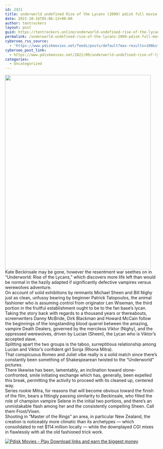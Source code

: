 ```yaml
---
id: 2421
title: underworld undefined Rise of the Lycans (2009) pdisk full movie
date: 2021-10-16T05:06:13+00:00
author: tentrockers
layout: post
guid: https://tentrockers.online/underworld-undefined-rise-of-the-lycans-2009-pdisk-full-movie/
permalink: /underworld-undefined-rise-of-the-lycans-2009-pdisk-full-movie/
cyberseo_rss_source:
  - 'https://www.pdiskmovies.net/feeds/posts/default?max-results=100&start-index=201'
cyberseo_post_link:
  - https://www.pdiskmovies.net/2021/09/underworld-undefined-rise-of-lycans.html
categories:
  - Uncategorized
---
```

<div class="separator">
  <a href="https://1.bp.blogspot.com/-UqMcEL6-2LY/YVMyO4Mrn0I/AAAAAAAAbak/x1JiSwpFBlcWcPHGpnmtEZdRspi1PLGhACLcBGAsYHQ/s1600/underworld%2Bundefined%2BRise%2Bof%2Bthe%2BLycans%2B%25282009%2529%2Bpdisk%2Bfull%2Bmovie.jpg" imageanchor="1"><img loading="lazy" border="0" data-original-height="1600" data-original-width="1200" height="640" src="https://1.bp.blogspot.com/-UqMcEL6-2LY/YVMyO4Mrn0I/AAAAAAAAbak/x1JiSwpFBlcWcPHGpnmtEZdRspi1PLGhACLcBGAsYHQ/w480-h640/underworld%2Bundefined%2BRise%2Bof%2Bthe%2BLycans%2B%25282009%2529%2Bpdisk%2Bfull%2Bmovie.jpg" width="480" /></a>
</div>



<div>
  <div>
    <span>Kate Beckinsale may be gone, however the resentment war seethes on in &#8220;Underworld: Rise of the Lycans,&#8221; which discovers more life left than would be normal in the hazily adapted if significantly defective vampires versus werewolves adventure.&nbsp;</span>
  </div>
  
  <div>
    <span>On account of solid exhibitions by remnants Michael Sheen and Bill Nighy just as clean, unfussy bearing by beginner Patrick Tatopoulos, the animal fashioner who is assuming control from originator Len Wiseman, the third portion in the fruitful establishment ought to be to the fan base&#8217;s lycan.&nbsp;</span>
  </div>
  
  <div>
    <span>Taking the story back with regards to a thousand years or thereabouts, screenwriters Danny McBride, Dirk Blackman and Howard McCain follow the beginnings of the longstanding blood quarrel between the amazing, vampire Death Dealers, governed by the merciless Viktor (Nighy), and the oppressed werewolves, driven by Lucian (Sheen), the Lycan who is Viktor&#8217;s accepted slave.&nbsp;</span>
  </div>
  
  <div>
    <span>Splitting apart the two groups is the taboo, surreptitious relationship among Lucian and Viktor&#8217;s confident girl Sonja (Rhona Mitra).&nbsp;</span>
  </div>
  
  <div>
    <span>That conspicuous Romeo and Juliet vibe really is a solid match since there&#8217;s constantly been something of Shakespearean twisted to the &#8220;Underworld&#8221; pictures.&nbsp;</span>
  </div>
  
  <div>
    <span>There likewise has been, lamentably, an inclination toward stone-confronted, smile initiating exchange which has, generally, been expelled this break, permitting the activity to proceed with its cleaned up, centered way.&nbsp;</span>
  </div>
  
  <div>
    <span>Series rookie Mitra, for reasons that will become obvious toward the finish of the film, bears a fittingly passing similarity to Beckinsale, who filled the role of champion vampire Selene in the initial two portions, and there&#8217;s an unmistakable flash among her and the consistently compelling Sheen. Call them Frost/Vixen.&nbsp;</span>
  </div>
  
  <div>
    <span>Shooting in &#8220;Master of the Rings&#8221; an area, in particular New Zealand, the creation is noticeably more climatic than its archetypes — which consolidated to net $114 million locally — while the downplayed CGI mixes in flawlessly with all the old fashioned trick work.</span>
  </div>
</div>

[![](https://1.bp.blogspot.com/-KJZYdQTn3nw/YS8VdIdXMyI/AAAAAAAAaw4/BR8dsGkpxw0T8C_4G4ALfMA7cP79KN3kwCLcBGAsYHQ/w400-h58/play_download_buttuons-removebg-preview.png "Pdisk Movies - Play Download links and earn the biggest money")](https://www.pdisk.me/share-video?videoid=nv2m1l0050bs)